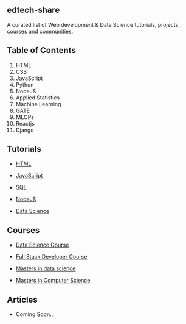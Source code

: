 ## edtech-share

A curated list of Web development & Data Science tutorials, projects, courses and communities.

## Table of Contents

1. HTML
2. CSS
3. JavaScript
4. Python
5. NodeJS
6. Applied Statistics
7. Machine Learning
8. GATE
9. MLOPs
10. Reactjs
11. Django


## Tutorials
- [HTML](https://www.almabetter.com/bytes/tutorials/html)

- [JavaScript](https://www.almabetter.com/bytes/tutorials/javascript)

- [SQL](https://www.almabetter.com/bytes/tutorials/sql)

- [NodeJS](https://www.almabetter.com/bytes/tutorials/nodejs)

- [Data Science](https://www.almabetter.com/bytes/tutorials/data-science)


## Courses


- [Data Science Course](https://www.almabetter.com/courses/full-stack-data-science)

- [Full Stack Developer Course](https://www.almabetter.com/courses/full-stack-web-development)

- [Masters in data science](https://www.almabetter.com/degrees/masters-in-computer-science-data-science-ai)

- [Masters in Computer Science](https://www.almabetter.com/degrees/masters-in-computer-science-software-engineering)

## Articles

- Coming Soon..
